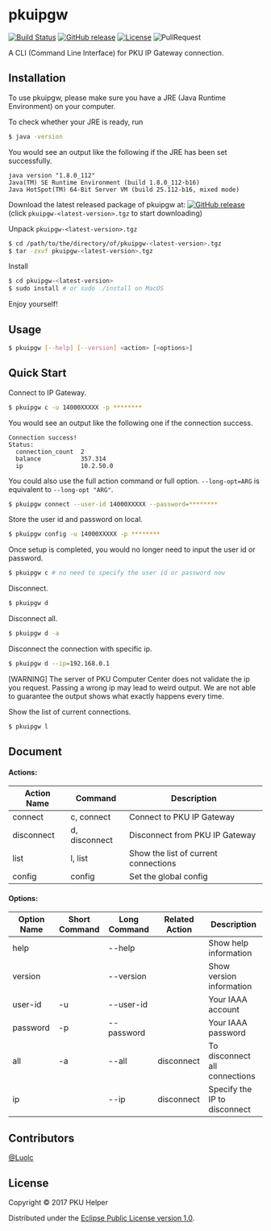 # pkuipgw

[![Build Status](https://api.travis-ci.org/PKUHelper/pkuipgw.svg?branch=master)](https://travis-ci.org/PKUHelper/pkuipgw) [![GitHub release](https://img.shields.io/github/release/PKUHelper/pkuipgw.svg)](https://github.com/PKUHelper/pkuipgw/releases/latest) [![License](https://img.shields.io/badge/License-EPL%201.0-blue.svg)](LICENSE) ![PullRequest](https://img.shields.io/badge/PRs-welcome-brightgreen.svg)

A CLI (Command Line Interface) for PKU IP Gateway connection.

## Installation

To use pkuipgw, please make sure you have a JRE (Java Runtime Environment) on your computer.

To check whether your JRE is ready, run

```bash
$ java -version
```

You would see an output like the following if the JRE has been set successfully.

```
java version "1.8.0_112"
Java(TM) SE Runtime Environment (build 1.8.0_112-b16)
Java HotSpot(TM) 64-Bit Server VM (build 25.112-b16, mixed mode)
```

Download the latest released package of pkuipgw at: [![GitHub release](https://img.shields.io/github/release/PKUHelper/pkuipgw.svg)](https://github.com/PKUHelper/pkuipgw/releases/latest)
(click `pkuipgw-<latest-version>.tgz` to start downloading)

Unpack `pkuipgw-<latest-version>.tgz`

```bash
$ cd /path/to/the/directory/of/pkuipgw-<latest-version>.tgz
$ tar -zxvf pkuipgw-<latest-version>.tgz
```

Install

```bash
$ cd pkuipgw-<latest-version>
$ sudo install # or sudo ./install on MacOS
```

Enjoy yourself!

## Usage
```bash
$ pkuipgw [--help] [--version] <action> [<options>]
```

## Quick Start

Connect to IP Gateway.
```bash
$ pkuipgw c -u 14000XXXXX -p ********
```

You would see an output like the following one if the connection success.
```text
Connection success!
Status:
  connection_count  2
  balance           357.314
  ip                10.2.50.0
```

You could also use the full action command or full option. `--long-opt=ARG` is equivalent to `--long-opt "ARG"`. 
```bash
$ pkuipgw connect --user-id 14000XXXXX --password=********
```

Store the user id and password on local.
```bash
$ pkuipgw config -u 14000XXXXX -p ********
```

Once setup is completed, you would no longer need to input the user id or password.
```bash
$ pkuipgw c # no need to specify the user id or password now
```

Disconnect.
```bash
$ pkuipgw d
```
Disconnect all.
```bash
$ pkuipgw d -a
```

Disconnect the connection with specific ip.
```bash
$ pkuipgw d --ip=192.168.0.1
```
\[WARNING\] The server of PKU Computer Center does not validate the ip you request.
Passing a wrong ip may lead to weird output. 
We are not able to guarantee the output shows what exactly happens every time. 

Show the list of current connections.
```bash
$ pkuipgw l
```

## Document

#### Actions:

| Action Name | Command | Description |
| --- | --- | --- |
| connect | c, connect | Connect to PKU IP Gateway |
| disconnect | d, disconnect | Disconnect from PKU IP Gateway |
| list | l, list | Show the list of current connections |
| config | config | Set the global config |

#### Options:

| Option Name | Short Command | Long Command | Related Action | Description |
| --- | --- | --- | --- | --- |
| help | | --help | | Show help information |
| version | | --version | | Show version information |
| user-id | -u | --user-id | | Your IAAA account |
| password | -p | --password | | Your IAAA password |
| all | -a | --all | disconnect | To disconnect all connections |
| ip | | --ip | disconnect | Specify the IP to disconnect |

## Contributors

[@Luolc](https://github.com/Luolc)

## License

Copyright © 2017 PKU Helper

Distributed under the [Eclipse Public License version 1.0](LICENSE).
